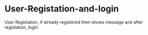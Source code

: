 # User-Registation-and-login
User Registation, if already registered then shows message and after registation, login
